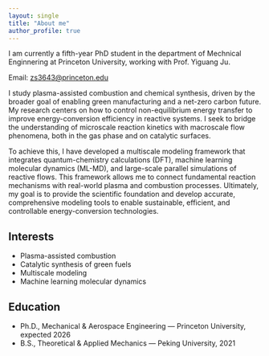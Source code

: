 ```yaml
---
layout: single
title: "About me"
author_profile: true
---
```


I am currently a fifth-year PhD student in the department of Mechnical Enginnering at Princeton University, working with Prof. Yiguang Ju.

Email: zs3643@princeton.edu

I study plasma-assisted combustion and chemical synthesis, driven by the broader goal of enabling green manufacturing and a net-zero carbon future. My research centers on how to control non-equilibrium energy transfer to improve energy-conversion efficiency in reactive systems. I seek to bridge the understanding of microscale reaction kinetics with macroscale flow phenomena, both in the gas phase and on catalytic surfaces.

To achieve this, I have developed a multiscale modeling framework that integrates quantum-chemistry calculations (DFT), machine learning molecular dynamics (ML-MD), and large-scale parallel simulations of reactive flows. This framework allows me to connect fundamental reaction mechanisms with real-world plasma and combustion processes. Ultimately, my goal is to provide the scientific foundation and develop accurate, comprehensive modeling tools to enable sustainable, efficient, and controllable energy-conversion technologies.

<div class="grid">
  <!-- Interests 在左边 -->
  <div class="grid__item one-half first">
    <h2>Interests</h2>
    <ul class="fa-ul">
      <li><span class="fa-li"><i class="fas fa-book"></i></span> Plasma-assisted combustion</li>
      <li><span class="fa-li"><i class="fas fa-book"></i></span> Catalytic synthesis of green fuels</li>
      <li><span class="fa-li"><i class="fas fa-book"></i></span> Multiscale modeling</li>
      <li><span class="fa-li"><i class="fas fa-book"></i></span> Machine learning molecular dynamics</li>
    </ul>
  </div>

  <!-- Education 在右边 -->
  <div class="grid__item one-half last">
    <h2>Education</h2>
    <ul class="fa-ul">
      <li><span class="fa-li"><i class="fas fa-graduation-cap"></i></span> Ph.D., Mechanical & Aerospace Engineering — Princeton University, expected 2026</li>
      <li><span class="fa-li"><i class="fas fa-graduation-cap"></i></span> B.S., Theoretical & Applied Mechanics — Peking University, 2021</li>
    </ul>
  </div>
</div>
